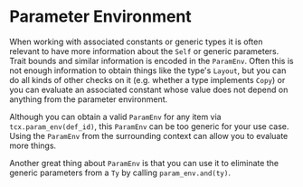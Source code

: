 # Parameter Environment

When working with associated constants or generic types it is often relevant to
have more information about the `Self` or generic parameters. Trait bounds and
similar information is encoded in the `ParamEnv`. Often this is not enough
information to obtain things like the type's `Layout`, but you can do all kinds
of other checks on it (e.g. whether a type implements `Copy`) or you can
evaluate an associated constant whose value does not depend on anything from the
parameter environment.

Although you can obtain a valid `ParamEnv` for any item via
`tcx.param_env(def_id)`, this `ParamEnv` can be too generic for your use case.
Using the `ParamEnv` from the surrounding context can allow you to evaluate more
things.

Another great thing about `ParamEnv` is that you can use it to eliminate the
generic parameters from a `Ty` by calling `param_env.and(ty)`.
